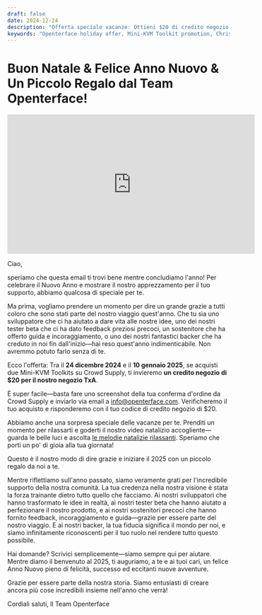 ```yaml
---
draft: false
date: 2024-12-24
description: "Offerta speciale vacanze: Ottieni $20 di credito negozio acquistando due Mini-KVM Toolkits! Celebra Natale e Capodanno con l'offerta speciale di Openterface, dal 24 dicembre al 10 gennaio. Inoltre: goditi il nostro video natalizio festivo e il messaggio di fine anno."
keywords: "Openterface holiday offer, Mini-KVM Toolkit promotion, Christmas special, tech holiday deals, $20 store credit, New Year tech offer, Crowd Supply promotion, TxA shop credit, holiday tech sale, Christmas 2024, tech gifts, Mini-KVM bundle, year-end offer"
---
```


# Buon Natale & Felice Anno Nuovo & Un Piccolo Regalo dal Team Openterface!

<iframe width="560" height="315" loading="lazy" src="https://www.youtube.com/embed/wEWAhXCXQ1E?si=RU4QVXxP_Fi6WAu_" title="YouTube video player" frameborder="0" allow="accelerometer; autoplay; clipboard-write; encrypted-media; gyroscope; picture-in-picture; web-share" referrerpolicy="strict-origin-when-cross-origin" allowfullscreen></iframe>

Ciao,

speriamo che questa email ti trovi bene mentre concludiamo l'anno! Per celebrare il Nuovo Anno e mostrare il nostro apprezzamento per il tuo supporto, abbiamo qualcosa di speciale per te.

Ma prima, vogliamo prendere un momento per dire un grande grazie a tutti coloro che sono stati parte del nostro viaggio quest'anno. Che tu sia uno sviluppatore che ci ha aiutato a dare vita alle nostre idee, uno dei nostri tester beta che ci ha dato feedback preziosi precoci, un sostenitore che ha offerto guida e incoraggiamento, o uno dei nostri fantastici backer che ha creduto in noi fin dall'inizio—hai reso quest'anno indimenticabile. Non avremmo potuto farlo senza di te.

Ecco l'offerta:
Tra il **24 dicembre 2024** e il **10 gennaio 2025**, se acquisti due Mini-KVM Toolkits su Crowd Supply, ti invieremo **un credito negozio di $20 per il nostro negozio TxA**.

È super facile—basta fare uno screenshot della tua conferma d'ordine da Crowd Supply e inviarlo via email a [info@openterface.com](mailto:info@openterface.com). Verificheremo il tuo acquisto e risponderemo con il tuo codice di credito negozio di $20.

Abbiamo anche una sorpresa speciale delle vacanze per te. Prenditi un momento per rilassarti e goderti il nostro video natalizio accogliente—guarda le belle luci e ascolta [le melodie natalizie rilassanti](https://www.youtube.com/watch?v=wEWAhXCXQ1E). Speriamo che porti un po' di gioia alla tua giornata!

Questo è il nostro modo di dire grazie e iniziare il 2025 con un piccolo regalo da noi a te.

Mentre riflettiamo sull'anno passato, siamo veramente grati per l'incredibile supporto della nostra comunità. La tua credenza nella nostra visione è stata la forza trainante dietro tutto quello che facciamo. Ai nostri sviluppatori che hanno trasformato le idee in realtà, ai nostri tester beta che hanno aiutato a perfezionare il nostro prodotto, e ai nostri sostenitori precoci che hanno fornito feedback, incoraggiamento e guida—grazie per essere parte del nostro viaggio. E ai nostri backer, la tua fiducia significa il mondo per noi, e siamo infinitamente riconoscenti per il tuo ruolo nel rendere tutto questo possibile.

Hai domande? Scrivici semplicemente—siamo sempre qui per aiutare. Mentre diamo il benvenuto al 2025, ti auguriamo, a te e ai tuoi cari, un felice Anno Nuovo pieno di felicità, successo ed eccitanti nuove avventure.

Grazie per essere parte della nostra storia. Siamo entusiasti di creare ancora più cose incredibili insieme nell'anno che verrà!

Cordiali saluti,
Il Team Openterface

